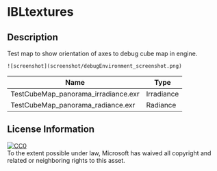 # IBLtextures

## Description
Test map to show orientation of axes to debug cube map in engine.

```
![screenshot](screenshot/debugEnvironment_screenshot.png)
```

| Name                                | Type       |
| ----------------------------------- | ---------- |
| TestCubeMap_panorama_irradiance.exr | Irradiance |
| TestCubeMap_panorama_radiance.exr   | Radiance   |



## License Information

[![CC0](http://i.creativecommons.org/p/zero/1.0/88x31.png)](http://creativecommons.org/publicdomain/zero/1.0/)  
To the extent possible under law, Microsoft has waived all copyright and related or neighboring rights to this asset.